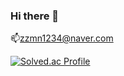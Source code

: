 ### Hi there 👋


📫zzmn1234@naver.com

[![Solved.ac Profile](http://mazassumnida.wtf/api/v2/generate_badge?boj=zzmn1234)](https://solved.ac/zzmn1234/)


